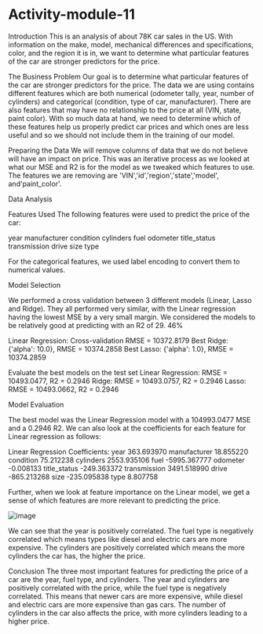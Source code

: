 # Activity-module-11

Introduction
This is an analysis of about 78K car sales in the US. With information on the make, model, mechanical differences and specifications, color, and the region it is in, we want to determine what particular features of the car are stronger predictors for the price.

The Business Problem
Our goal is to determine what particular features of the car are stronger predictors for the price. The data we are using contains different features which are both numerical (odometer tally, year, number of cylinders) and categorical (condition, type of car, manufacturer). There are also features that may have no relationship to the price at all (VIN, state, paint color). With so much data at hand, we need to determine which of these features help us properly predict car prices and which ones are less useful and so we should not include them in the training of our model. 

Preparing the Data
We will remove columns of data that we do not believe will have an impact on price. This was an iterative process as we looked at what our MSE and R2 is for the model as we tweaked which features to use. The features we are removing are 'VIN','id','region','state','model', and'paint_color'.

Data Analysis

Features Used
The following features were used to predict the price of the car:

year
manufacturer
condition
cylinders
fuel
odometer
title_status
transmission
drive
size
type

For the categorical features, we used label encoding to convert them to numerical values.

Model Selection

We performed a cross validation between 3 different models (Linear, Lasso and Ridge). They all performed very similar, with the Linear regression having the lowest MSE by a very small margin. We considered the models to be relatively good at predicting with an R2 of 29.
46%

Linear Regression: Cross-validation RMSE = 10372.8179
Best Ridge: {'alpha': 10.0}, RMSE = 10374.2858
Best Lasso: {'alpha': 1.0}, RMSE = 10374.2859

Evaluate the best models on the test set
Linear Regression: RMSE = 10493.0477, R2 = 0.2946
Ridge: RMSE = 10493.0757, R2 = 0.2946
Lasso: RMSE = 10493.0662, R2 = 0.2946

Model Evaluation

The best model was the Linear Regression model with a 104993.0477 MSE and a 0.2946 R2. We can also look at the coefficients for each feature for Linear regression as follows:

Linear Regression Coefficients:
year             363.693970
manufacturer      18.855220
condition         75.212238
cylinders       2553.935106
fuel           -5995.367777
odometer          -0.008133
title_status    -249.363372
transmission    3491.518990
drive           -865.213268
size            -235.095838
type               8.807758


Further, when we look at feature importance on the Linear model, we get a sense of which features are more relevant to predicting the price.

![image](https://github.com/user-attachments/assets/1083303d-3eb2-4e94-af11-6a86ef23fe67)

We can see that the year is positively correlated. The fuel type is negatively correlated which means types like diesel and electric cars are more expensive. The cylinders are positively correlated which means the more cylinders the car has, the higher the price. 

Conclusion
The three most important features for predicting the price of a car are the year, fuel type, and cylinders. The year and cylinders are positively correlated with the price, while the fuel type is negatively correlated. This means that newer cars are more expensive, while diesel and electric cars are more expensive than gas cars. The number of cylinders in the car also affects the price, with more cylinders leading to a higher price. 
